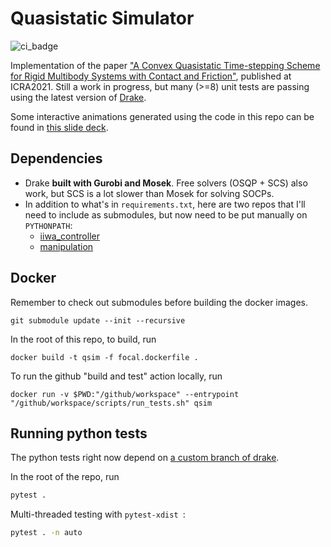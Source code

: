 # Quasistatic Simulator
![ci_badge](https://github.com/pangtao22/quasistatic_simulator/actions/workflows/ci.yml/badge.svg)

Implementation of the paper ["A Convex Quasistatic Time-stepping Scheme for Rigid Multibody Systems with Contact and Friction"](http://groups.csail.mit.edu/robotics-center/public_papers/Pang20b.pdf), published at ICRA2021. Still a work in progress, but many (>=8) unit tests are passing using the latest version of [Drake](https://drake.mit.edu). 

Some interactive animations generated using the code in this repo can be found in [this slide deck](https://slides.com/pang/deck-28a801).

## Dependencies
- Drake **built with Gurobi and Mosek**. Free solvers (OSQP + SCS) also work, but SCS is a lot slower than Mosek for solving SOCPs.
- In addition to what's in `requirements.txt`, here are two repos that I'll need to include as submodules, but now need to be put manually on `PYTHONPATH`:
  - [iiwa_controller](https://github.com/pangtao22/iiwa_controller) 
  - [manipulation](https://github.com/RussTedrake/manipulation)


## Docker
Remember to check out submodules before building the docker images.
```
git submodule update --init --recursive
```

In the root of this repo, to build, run
```
docker build -t qsim -f focal.dockerfile .
```

To run the github "build and test" action locally, run
```
docker run -v $PWD:"/github/workspace" --entrypoint "/github/workspace/scripts/run_tests.sh" qsim
```


## Running python tests
The python tests right now depend on [a custom branch of drake](https://github.com/pangtao22/drake/tree/my_main).

In the root of the repo, run 
```bash
pytest .
```
Multi-threaded testing with `pytest-xdist `:
```bash
pytest . -n auto
```
